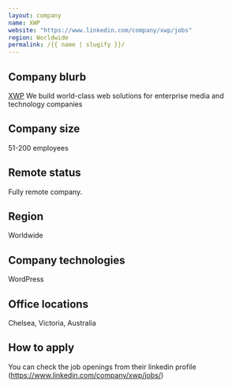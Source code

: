 ```yaml
---
layout: company
name: XWP
website: "https://www.linkedin.com/company/xwp/jobs"
region: Worldwide
permalink: /{{ name | slugify }}/
---
```


## Company blurb

[XWP](https://xwp.co/) We build world-class web solutions for enterprise media and technology companies

## Company size

51-200 employees

## Remote status

Fully remote company.

## Region

Worldwide

## Company technologies

WordPress

## Office locations

Chelsea, Victoria, Australia

## How to apply

You can check the job openings from their linkedin profile (https://www.linkedin.com/company/xwp/jobs/)